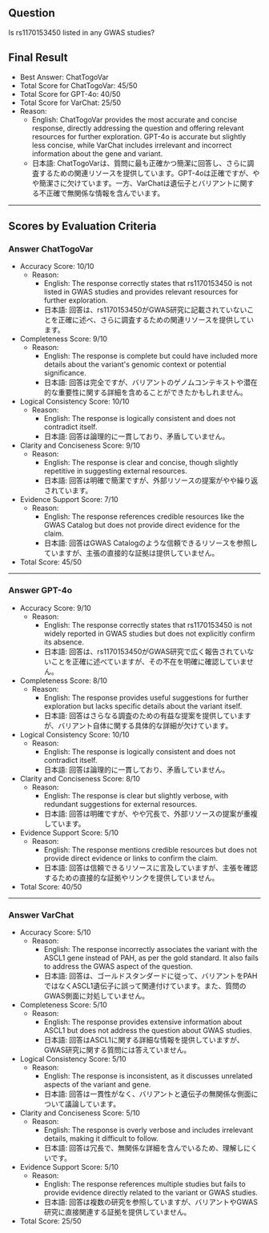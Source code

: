 ## Question

Is rs1170153450 listed in any GWAS studies?

## Final Result

- Best Answer: ChatTogoVar
- Total Score for ChatTogoVar: 45/50
- Total Score for GPT-4o: 40/50
- Total Score for VarChat: 25/50
- Reason:
  - English: ChatTogoVar provides the most accurate and concise response, directly addressing the question and offering relevant resources for further exploration. GPT-4o is accurate but slightly less concise, while VarChat includes irrelevant and incorrect information about the gene and variant.
  - 日本語: ChatTogoVarは、質問に最も正確かつ簡潔に回答し、さらに調査するための関連リソースを提供しています。GPT-4oは正確ですが、やや簡潔さに欠けています。一方、VarChatは遺伝子とバリアントに関する不正確で無関係な情報を含んでいます。

---

## Scores by Evaluation Criteria

### Answer ChatTogoVar
- Accuracy Score: 10/10
  - Reason: 
    - English: The response correctly states that rs1170153450 is not listed in GWAS studies and provides relevant resources for further exploration.
    - 日本語: 回答は、rs1170153450がGWAS研究に記載されていないことを正確に述べ、さらに調査するための関連リソースを提供しています。
- Completeness Score: 9/10
  - Reason: 
    - English: The response is complete but could have included more details about the variant's genomic context or potential significance.
    - 日本語: 回答は完全ですが、バリアントのゲノムコンテキストや潜在的な重要性に関する詳細を含めることができたかもしれません。
- Logical Consistency Score: 10/10
  - Reason: 
    - English: The response is logically consistent and does not contradict itself.
    - 日本語: 回答は論理的に一貫しており、矛盾していません。
- Clarity and Conciseness Score: 9/10
  - Reason: 
    - English: The response is clear and concise, though slightly repetitive in suggesting external resources.
    - 日本語: 回答は明確で簡潔ですが、外部リソースの提案がやや繰り返されています。
- Evidence Support Score: 7/10
  - Reason: 
    - English: The response references credible resources like the GWAS Catalog but does not provide direct evidence for the claim.
    - 日本語: 回答はGWAS Catalogのような信頼できるリソースを参照していますが、主張の直接的な証拠は提供していません。
- Total Score: 45/50

---

### Answer GPT-4o
- Accuracy Score: 9/10
  - Reason: 
    - English: The response correctly states that rs1170153450 is not widely reported in GWAS studies but does not explicitly confirm its absence.
    - 日本語: 回答は、rs1170153450がGWAS研究で広く報告されていないことを正確に述べていますが、その不在を明確に確認していません。
- Completeness Score: 8/10
  - Reason: 
    - English: The response provides useful suggestions for further exploration but lacks specific details about the variant itself.
    - 日本語: 回答はさらなる調査のための有益な提案を提供していますが、バリアント自体に関する具体的な詳細が欠けています。
- Logical Consistency Score: 10/10
  - Reason: 
    - English: The response is logically consistent and does not contradict itself.
    - 日本語: 回答は論理的に一貫しており、矛盾していません。
- Clarity and Conciseness Score: 8/10
  - Reason: 
    - English: The response is clear but slightly verbose, with redundant suggestions for external resources.
    - 日本語: 回答は明確ですが、やや冗長で、外部リソースの提案が重複しています。
- Evidence Support Score: 5/10
  - Reason: 
    - English: The response mentions credible resources but does not provide direct evidence or links to confirm the claim.
    - 日本語: 回答は信頼できるリソースに言及していますが、主張を確認するための直接的な証拠やリンクを提供していません。
- Total Score: 40/50

---

### Answer VarChat
- Accuracy Score: 5/10
  - Reason: 
    - English: The response incorrectly associates the variant with the ASCL1 gene instead of PAH, as per the gold standard. It also fails to address the GWAS aspect of the question.
    - 日本語: 回答は、ゴールドスタンダードに従って、バリアントをPAHではなくASCL1遺伝子に誤って関連付けています。また、質問のGWAS側面に対処していません。
- Completeness Score: 5/10
  - Reason: 
    - English: The response provides extensive information about ASCL1 but does not address the question about GWAS studies.
    - 日本語: 回答はASCL1に関する詳細な情報を提供していますが、GWAS研究に関する質問には答えていません。
- Logical Consistency Score: 5/10
  - Reason: 
    - English: The response is inconsistent, as it discusses unrelated aspects of the variant and gene.
    - 日本語: 回答は一貫性がなく、バリアントと遺伝子の無関係な側面について議論しています。
- Clarity and Conciseness Score: 5/10
  - Reason: 
    - English: The response is overly verbose and includes irrelevant details, making it difficult to follow.
    - 日本語: 回答は冗長で、無関係な詳細を含んでいるため、理解しにくいです。
- Evidence Support Score: 5/10
  - Reason: 
    - English: The response references multiple studies but fails to provide evidence directly related to the variant or GWAS studies.
    - 日本語: 回答は複数の研究を参照していますが、バリアントやGWAS研究に直接関連する証拠を提供していません。
- Total Score: 25/50